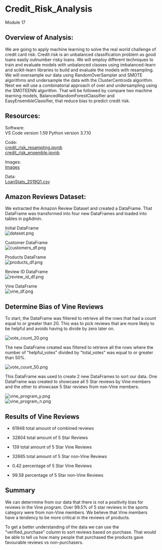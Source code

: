 # Credit_Risk_Analysis
Module 17


## Overview of Analysis:

We are going to apply machine learning to solve the real world challenge of credit card risk.  Credit risk is an unbalanced classification problem as good loans easily outnumber risky loans.  We will employ different techniques to train and evaluate models with unbalanced classes using imbalanced-learn and scikit-learn libraries to build and evaluate the models with resampling.  We will oversample our data using RandomOverSampler and SMOTE algorithms and undersample the data with the ClusterCentroids algorithm.  Next we will use a combinatorial approach of over and undersampling using the SMOTEENN algorithm.  That will be followed by compare two machine learning models, BalancedRandomForestClassifier and EasyEnsembleClassifier, that reduce bias to predict credit risk.


## Resources:

Software:<br/> 
VS Code version 1.59
Python version 3.7.10
 
Code:<br/> 
[credit_risk_resampling.ipynb](Challenge/credit_risk_resampling.ipynb)<br/>
[credit_risk_ensemble.ipynb](Challenge/credit_risk_ensemble.ipynb)<br/>

Images:<br/>
[Images](Challenge/Images/) <br/>

Data:<br/>
[LoanStats_2019Q1.csv](Challenge/Resources/LoanStats_2019Q1.csv)<br/>


## Amazon Reviews Dataset:

We extracted the Amazon Review Dataset and created a DataFrame.  That DataFrame was transformed into four new DataFrames and loaded into tables in pgAdmin.

Initial DataFrame <br/>
![dataset.png](Images/dataset.png) <br/>

Customer DataFrame <br/>
![customers_df.png](Images/customers_df.png) <br/>

Products DataFrame <br/>
![products_df.png](Images/products_df.png) <br/>

Review ID DataFrame <br/>
![review_id_df.png](Images/review_id_df.png) <br/>

Vine DataFrame <br/>
![vine_df.png](Images/vine_df.png) <br/>


## Determine Bias of Vine Reviews 

To start, the DataFrame was filtered to retrieve all the rows that had a count equal to or greater than 20.  This was to pick reviews that are more likely to be helpful and avoids having to divide by zero later on.

![vote_count_20.png](Images/vote_count_20.png) <br/>

The new DataFrame created was filtered to retrieve all the rows where the number of "helpful_votes" divided by "total_votes" was equal to or greater than 50%.

![vote_count_50.png](Images/vote_count_50.png) <br/>

This DataFrame was used to create 2 new DataFrames to sort our data.  One DataFrame was created to showcase all 5 Star reviews by Vine members and the other to showcase 5 Star reviews from non-Vine members.

![vine_program_y.png](Images/vine_program_y.png) <br/>
![vine_program_n.png](Images/vine_program_n.png) <br/>


## Results of Vine Reviews

- 61948 total amount of combined reviews<br/>

- 32804 total amount of 5 Star Reviews<br/>

- 139 total amount of 5 Star Vine Reviews<br/>

- 32665 total amount of 5 Star non-Vine Reviews<br/>

- 0.42 percentage of 5 Star Vine Reviews<br/>

- 99.58 percentage of 5 Star non-Vine Reviews<br/>


## Summary

We can deterrmine from our data that there is not a positivity bias for reviews in the Vine program.  Over 99.5% of 5 star reviews in the sports category were from non-Vine members.  We believe that Vine members have a tendency to be more critical in the reviews of products.  

To get a better understanding of the data we can use the "verified_purchase" column to sort reviews based on purchase.  That would be able to tell us how many people that purchased the products gave favourable reviews vs non-purchasers.